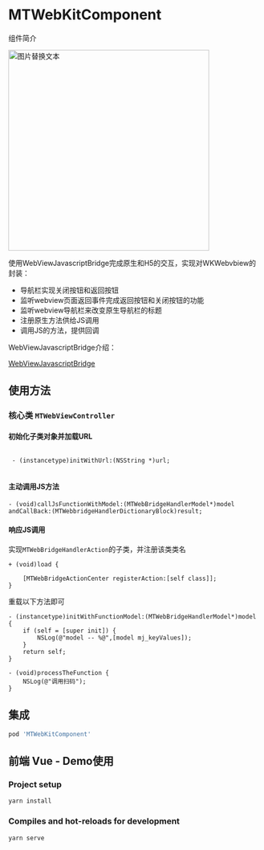 # MTWebKitComponent

 组件简介
 
 
 <img src="http://ww1.sinaimg.cn/large/6de36fdcly1gop1cvpxkij20ku112dk2.jpg" alt="图片替换文本" width="400" align="bottom" />

 
使用WebViewJavascriptBridge完成原生和H5的交互，实现对WKWebvbiew的封装：
 
 - 导航栏实现关闭按钮和返回按钮
 - 监听webview页面返回事件完成返回按钮和关闭按钮的功能
 - 监听webview导航栏来改变原生导航栏的标题
 - 注册原生方法供给JS调用
 - 调用JS的方法，提供回调

WebViewJavascriptBridge介绍：

 [WebViewJavascriptBridge](https://github.com/marcuswestin/WebViewJavascriptBridge)


## 使用方法

### 核心类 `MTWebViewController`

#### 初始化子类对象并加载URL
```ObjC

 - (instancetype)initWithUrl:(NSString *)url;
 
```

#### 主动调用JS方法

```
- (void)callJsFunctionWithModel:(MTWebBridgeHandlerModel*)model andCallBack:(MTWebbridgeHandlerDictionaryBlock)result;
```

#### 响应JS调用
实现`MTWebBridgeHandlerAction`的子类，并注册该类类名
```
+ (void)load {

    [MTWebBridgeActionCenter registerAction:[self class]];
}
```

重载以下方法即可

```
- (instancetype)initWithFunctionModel:(MTWebBridgeHandlerModel*)model {
    if (self = [super init]) {
        NSLog(@"model -- %@",[model mj_keyValues]);
    }
    return self;
}

- (void)processTheFunction {
    NSLog(@"调用扫码");
}

```



## 集成


```ruby
pod 'MTWebKitComponent'
```

## 前端 Vue - Demo使用

### Project setup
```
yarn install
```

### Compiles and hot-reloads for development
```
yarn serve
```
